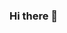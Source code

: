 ### Hi there 👋

<!--
**adrianomisina/adrianomisina** is a ✨ _special_ ✨ repository because its `README.md` (this file) appears on your GitHub profile.

Here are some ideas to get you started:

- 🔭 I’m currently working on nlw2 discovery project.
- 🌱 I’m currently learning HTML, CSS, Java Script and Git. Study through B7Web's Full Stack course.
- 👯 I’m looking to collaborate on my website https://treinodelutaemcasa.com
- 🤔 I'm looking for help with html, css and js some freelance web projects....
- 💬 Ask me about in adriano.misina@gmail.com | + 55 11 94586-1188
- 📫 How to reach me: adriano.misina@gmail.com | + 55 11 94586-1188.
- 😄 Pronouns: ...
- ⚡ Fun fact: ...
-->
